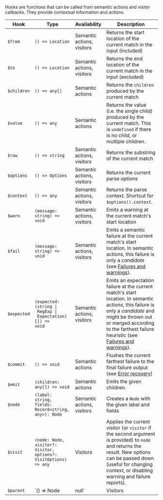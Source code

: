 Hooks are functions that can be called from semantic actions and visitor callbacks. They provide contextual information and actions.

| Hook        | Type                                                         | Availability               | Description                                                  |
| ----------- | ------------------------------------------------------------ | -------------------------- | ------------------------------------------------------------ |
| `$from`     | `() => Location`                                             | Semantic actions, visitors | Returns the start location of the current match in the input (included) |
| `$to`       | `() => Location`                                             | Semantic actions, visitors | Returns the end location of the current match in the input (excluded) |
| `$children` | `() => any[]`                                                | Semantic actions           | Returns the `children` produced by the current match         |
| `$value`    | `() => any`                                                  | Semantic actions           | Returns the value (i.e. the single child) produced by the current match. This is `undefined` if there is no child, or multiple children. |
| `$raw`      | `() => string`                                               | Semantic actions, visitors | Returns the substring of the current match                   |
| `$options`  | `() => Options`                                              | Semantic actions, visitors | Returns the current parse options                            |
| `$context`  | `() => any`                                                  | Semantic actions, visitors | Returns the parse context. Shortcut for `$options().context`. |
| `$warn`     | `(message: string) => void`                                  | Semantic actions, visitors | Emits a warning at the current match's start location        |
| `$fail`     | `(message: string) => void`                                  | Semantic actions, visitors | Emits a semantic failure at the current match's start location. In semantic actions, this failure is only a *candidate* (see [Failures and warnings](/pegase/basic-concepts/Failures-and-warnings)). |
| `$expected` | <code>(expected: (string &vert; RegExp &vert; Expectation)[]) => void</code> | Semantic actions, visitors | Emits an expectation failure at the current match's start location. In semantic actions, this failure is only a *candidate* and might be thrown out or merged according to the farthest failure heuristic (see [Failures and warnings](/pegase/basic-concepts/Failures-and-warnings)). |
| `$commit`   | `() => void`                                                 | Semantic actions           | Flushes the current farthest failure to the final failure output (see [Error recovery](/pegase/advanced-concepts/Error-recovery/)) |
| `$emit`     | `(children: any[]) => void`                                  | Semantic actions           | Emits the given children.                                    |
| `$node`     | `(label: string, fields: Record<string, any>): Node`         | Semantic actions, visitors | Creates a `Node` with the given label and fields             |
| `$visit`    | `(node: Node, visitor?: Visitor, options?: VisitOptions) => any` | Visitors                   | Applies the current visitor (or `visitor` if the second argument is provided) to `node` and returns the result. New options can be passed down (useful for changing context, or disabling warning and failure reports). |
| `$parent`   | `() => Node | null`                                          | Visitors                   | Returns the `Node` from which the current visit was called from, or `null` if the current node is root |

